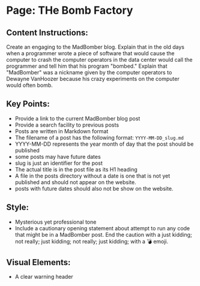 # Page: THe Bomb Factory

## Content Instructions:
Create an engaging to the MadBomber blog.  Explain that in the old days when a programmer wrote a piece of software that would cause the computer to crash the computer operators in the data center would call the programmer and tell him that his program "bombed."  Explain that "MadBomber" was a nickname given by the computer operators to Dewayne VanHoozer because his crazy experiments on the computer would often bomb.

## Key Points:
- Provide a link to the current MadBomber blog post
- Provide a search facility to previous posts
- Posts are written in Markdown format
- The filename of a post has the following format: `YYYY-MM-DD_slug.md`
- YYYY-MM-DD represents the year month of day that the post should be published
- some posts may have future dates
- slug is just an identifier for the post
- The actual title is in the post file as its H1 heading
- A file in the posts directory without a date is one that is not yet published and should not appear on the website.
- posts with future dates should also not be show on the website.

## Style:
- Mysterious yet professional tone
- Include a cautionary opening statement about attempt to run any code that might be in a MadBomber post. End the caution with a just kidding; not really; just kidding; not really; just kidding; with a :bomb: emoji.

## Visual Elements:
- A clear warning header
